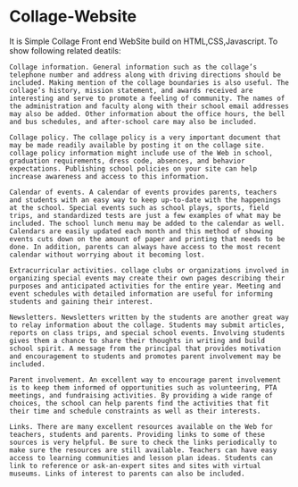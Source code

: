 # Collage-Website
It is Simple Collage Front end WebSite build on HTML,CSS,Javascript.
To show following related deatils:

    Collage information. General information such as the collage’s telephone number and address along with driving directions should be included. Making mention of the collage boundaries is also useful. The collage’s history, mission statement, and awards received are interesting and serve to promote a feeling of community. The names of the administration and faculty along with their school email addresses may also be added. Other information about the office hours, the bell and bus schedules, and after-school care may also be included.

    Collage policy. The collage policy is a very important document that may be made readily available by posting it on the collage site. collage policy information might include use of the Web in school, graduation requirements, dress code, absences, and behavior expectations. Publishing school policies on your site can help increase awareness and access to this information.

    Calendar of events. A calendar of events provides parents, teachers and students with an easy way to keep up-to-date with the happenings at the school. Special events such as school plays, sports, field trips, and standardized tests are just a few examples of what may be included. The school lunch menu may be added to the calendar as well. Calendars are easily updated each month and this method of showing events cuts down on the amount of paper and printing that needs to be done. In addition, parents can always have access to the most recent calendar without worrying about it becoming lost.

    Extracurricular activities. collage clubs or organizations involved in organizing special events may create their own pages describing their purposes and anticipated activities for the entire year. Meeting and event schedules with detailed information are useful for informing students and gaining their interest.

    Newsletters. Newsletters written by the students are another great way to relay information about the collage. Students may submit articles, reports on class trips, and special school events. Involving students gives them a chance to share their thoughts in writing and build school spirit. A message from the principal that provides motivation and encouragement to students and promotes parent involvement may be included.

    Parent involvement. An excellent way to encourage parent involvement is to keep them informed of opportunities such as volunteering, PTA meetings, and fundraising activities. By providing a wide range of choices, the school can help parents find the activities that fit their time and schedule constraints as well as their interests.

    Links. There are many excellent resources available on the Web for teachers, students and parents. Providing links to some of these sources is very helpful. Be sure to check the links periodically to make sure the resources are still available. Teachers can have easy access to learning communities and lesson plan ideas. Students can link to reference or ask-an-expert sites and sites with virtual museums. Links of interest to parents can also be included.
